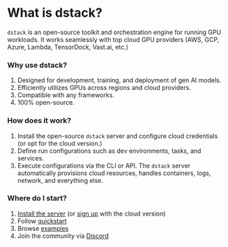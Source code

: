 # What is dstack?

`dstack` is an open-source toolkit and orchestration engine for running GPU workloads. 
It works seamlessly with top cloud GPU providers (AWS, GCP, Azure, Lambda, TensorDock, Vast.ai, etc.)

### Why use dstack?

1. Designed for development, training, and deployment of gen AI models.
2. Efficiently utilizes GPUs across regions and cloud providers.
3. Compatible with any frameworks.
4. 100% open-source.

### How does it work?

1. Install the open-source `dstack` server and configure cloud credentials (or opt for the cloud version.) 
2. Define run configurations such as dev environments, tasks, and services.
3. Execute configurations via the CLI or API. The `dstack` server automatically provisions cloud resources, handles 
   containers, logs, network, and everything else.

[//]: # (### Coming soon)

[//]: # (1. Multi-node tasks)
[//]: # (2. Auto-scalable services)
[//]: # (3. Integration with Kubernetes)

### Where do I start?

1. [Install the server](installation/index.md) (or <a href="#" data-tally-open="w7K17R">sign up</a> with the cloud version)
2. Follow [quickstart](quickstart.md)
3. Browse [examples](../examples/index.md)
4. Join the community via [Discord](https://discord.gg/u8SmfwPpMd)